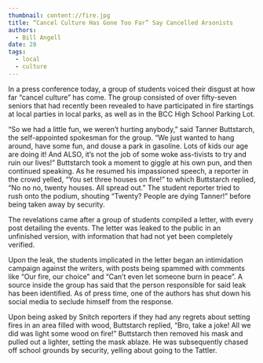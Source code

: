 ```yaml
---
thumbnail: content://fire.jpg
title: “Cancel Culture Has Gone Too Far” Say Cancelled Arsonists
authors:
  - Bill Angell
date: 28
tags:
  - local
  - culture
---
```


In a press conference today, a group of students voiced their disgust at how far “cancel culture” has come. The group consisted of over fifty-seven seniors that had recently been revealed to have participated in fire startings at local parties in local parks, as well as in the BCC High School Parking Lot.

“So we had a little fun, we weren’t hurting anybody,” said Tanner Buttstarch, the self-appointed spokesman for the group. “We just wanted to hang around, have some fun, and douse a park in gasoline. Lots of kids our age are doing it! And ALSO, it’s not the job of some woke ass-tivists to try and ruin our lives!” Buttstarch took a moment to giggle at his own pun, and then continued speaking. As he resumed his impassioned speech, a reporter in the crowd yelled, “You set three houses on fire!” to which Buttstarch replied, “No no no, twenty houses. All spread out.” The student reporter tried to rush onto the podium, shouting “Twenty? People are dying Tanner!” before being taken away by security.

The revelations came after a group of students compiled a letter, with every post detailing the events. The letter was leaked to the public in an unfinished version, with information that had not yet been completely verified. 

Upon the leak, the students implicated in the letter began an intimidation campaign against the writers, with posts being spammed with comments like “Our fire, our choice” and “Can’t even let someone burn in peace”. A source inside the group has said that the person responsible for said leak has been identified. As of press time, one of the authors has shut down his social media to seclude himself from the response.

Upon being asked by Snitch reporters if they had any regrets about setting fires in an area filled with wood, Buttstarch replied, “Bro, take a joke! All we did was light some wood on fire!” Buttstarch then removed his mask and pulled out a lighter, setting the mask ablaze. He was subsequently chased off school grounds by security, yelling about going to the Tattler.

